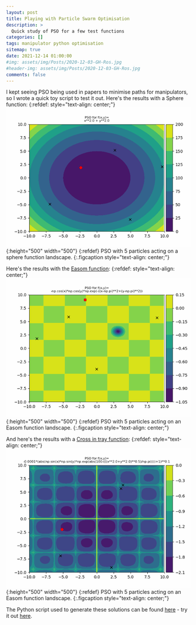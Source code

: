 ```yaml
---
layout: post
title: Playing with Particle Swarm Optimisation
description: >
  Quick study of PSO for a few test functions
categories: []
tags: manipulator python optimisation
sitemap: true
date: 2021-12-14 01:00:00
#img: assets/img/Posts/2020-12-03-GH-Ros.jpg
#header-img: assets/img/Posts/2020-12-03-GH-Ros.jpg
comments: false
---
```

I kept seeing PSO being used in papers to minimise paths for manipulators, so I wrote a quick toy script to test it out. Here's the results with a Sphere function:
{:refdef: style="text-align: center;"}
![Sphere function PSO](/assets/img/Posts/2021-12-14-pso_Sphere_fn.gif){:height="500" width="500"}
{:refdef}
PSO with 5 particles acting on a sphere function landscape.
{:.figcaption style="text-align: center;"}

Here's the results with the [Easom function](http://www.geatbx.com/ver_3_3/fcneaso.html):
{:refdef: style="text-align: center;"}
![Easom function PSO](/assets/img/Posts/2021-12-14-pso_Easom_fn.gif){:height="500" width="500"}
{:refdef}
PSO with 5 particles acting on an Easom function landscape.
{:.figcaption style="text-align: center;"}

And here's the results with a [Cross in tray function](https://commons.wikimedia.org/wiki/File:Cross-in-tray_function.pdf):
{:refdef: style="text-align: center;"}
![Easom function PSO](/assets/img/Posts/2021-12-14-pso_Cross_in_tray_fn.gif){:height="500" width="500"}
{:refdef}
PSO with 5 particles acting on an Easom function landscape.
{:.figcaption style="text-align: center;"}

The Python script used to generate these solutions can be found <a href="https://samwilcock.xyz/Files/PSO.py" target="_top_">here</a> - try it out [here](https://colab.research.google.com/drive/1SKBLOPDrIasRo3Bnb9pxI0MQT34XD2B-?usp=sharing).






